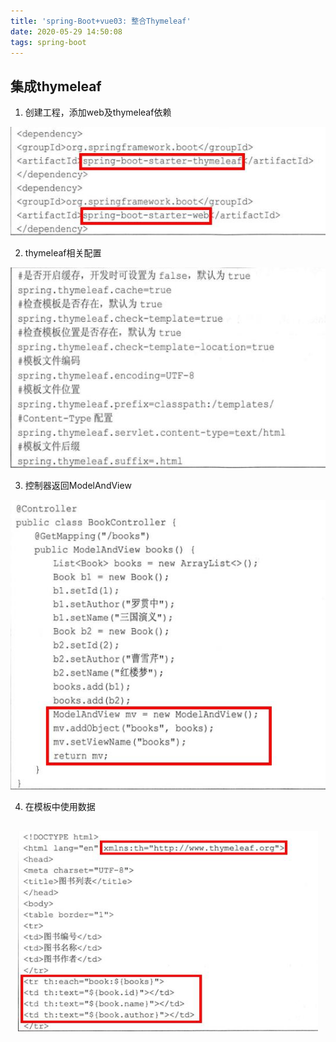 ```yaml
---
title: 'spring-Boot+vue03: 整合Thymeleaf'
date: 2020-05-29 14:50:08
tags: spring-boot
---
```


## 集成thymeleaf

1. 创建工程，添加web及thymeleaf依赖

<img src='spring-Boot-vue03-view\3223a835-cd20-4d53-825d-c788ca99d2b4.jpg'>

2. thymeleaf相关配置

<img src='spring-Boot-vue03-view\186f97ff-1096-41c9-8c20-1e363339f54b.jpg'>

3. 控制器返回ModelAndView

<img src='spring-Boot-vue03-view\5b32781f-477b-4b81-9449-adb253d9aafd.jpg'>

4. 在模板中使用数据

<img src='spring-Boot-vue03-view\7ea86bd3-739b-405a-b452-dbffdd645771.jpg' style='width:480px;height:320px;margin:30px auto;display:block' alt='title'>

